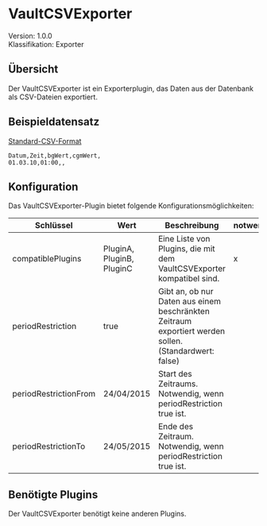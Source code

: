 # VaultCSVExporter
Version: 1.0.0  
Klassifikation: Exporter

Übersicht
-----
Der VaultCSVExporter ist ein Exporterplugin, das Daten aus der Datenbank als CSV-Dateien exportiert.

Beispieldatensatz
-----
[Standard-CSV-Format](https://de.wikipedia.org/wiki/CSV_(Dateiformat))
```
Datum,Zeit,bgWert,cgmWert,
01.03.10,01:00,,
```

Konfiguration
-----
Das VaultCSVExporter-Plugin bietet folgende Konfigurationsmöglichkeiten:

| Schlüssel  | Wert | Beschreibung | notwendig |
| ------------- | ------------- |  ------------- | ------------- |
| compatiblePlugins | PluginA, PluginB, PluginC | Eine Liste von Plugins, die mit dem VaultCSVExporter kompatibel sind. | x
| periodRestriction | true | Gibt an, ob nur Daten aus einem beschränkten Zeitraum exportiert werden sollen. (Standardwert: false) | 
| periodRestrictionFrom | 24/04/2015 | Start des Zeitraums. Notwendig, wenn periodRestriction true ist. | 
| periodRestrictionTo | 24/05/2015 | Ende des Zeitraum. Notwendig, wenn periodRestriction true ist. | 

Benötigte Plugins
-----
Der VaultCSVExporter benötigt keine anderen Plugins.